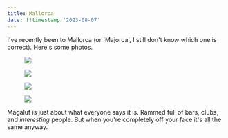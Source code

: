 ```yaml
---
title: Mallorca
date: !!timestamp '2023-08-07'
---
```


I've recently been to Mallorca (or 'Majorca', I still don't know which one is
correct). Here's some photos.

<figure>
  <img src="/images/mallorca-1.jpg">
</figure>

<figure>
  <img src="/images/mallorca-2.jpg">
</figure>

<figure>
  <img src="/images/mallorca-3.jpg">
</figure>

<figure>
  <img src="/images/mallorca-4.jpg">
</figure>

Magaluf is just about what everyone says it is. Rammed full of bars, clubs, 
and *interesting* people. But when you're completely off your face it's all the 
same anyway.
